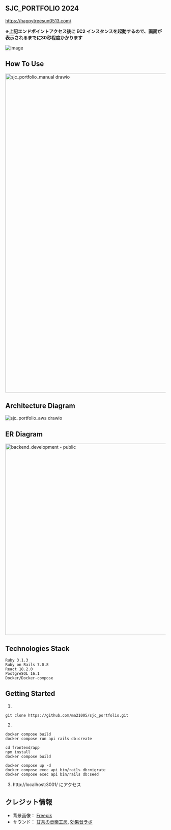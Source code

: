 ## SJC_PORTFOLIO 2024
https://happytreesun0513.com/

**※上記エンドポイントアクセス後に EC2 インスタンスを起動するので、画面が表示されるまでに30秒程度かかります**

![image](https://github.com/user-attachments/assets/7bc775de-dfc2-4821-bbb6-3cfe44072011)

## How To Use
<img src="https://github.com/user-attachments/assets/8634f3d1-b705-4359-92e6-8d5f85c9fd3b" width="1000" alt="sjc_portfolio_manual drawio">

## Architecture Diagram
![sjc_portfolio_aws drawio](https://github.com/user-attachments/assets/d7213a36-aba7-42d8-aab0-a5ade1ccb7b5)

## ER Diagram
<img src="https://github.com/user-attachments/assets/1b482ab7-9ba8-449d-b6b0-508ae8f7c3ac" width="600" alt="backend_development - public">

## Technologies Stack
```
Ruby 3.1.3
Ruby on Rails 7.0.8
React 18.2.0
PostgreSQL 16.1
Docker/Docker-compose
```


## Getting Started
1.
```
git clone https://github.com/ma21005/sjc_portfolio.git
```

2.
```
docker compose build
docker compose run api rails db:create

cd frontend/app
npm install
docker compose build

docker compose up -d
docker compose exec api bin/rails db:migrate
docker compose exec api bin/rails db:seed
```

3. http://localhost:3001/ にアクセス


## クレジット情報
- 背景画像： [Freepik](https://jp.freepik.com/free-photo/flat-lay-desk-arrangement-with-copy-space_13523365.htm#query=%E6%9C%BA%E3%81%AE%E4%B8%8A&position=2&from_view=keyword&track=ais&uuid=5d5dda67-b9ac-430f-a6fa-2c57dda79f84)
- サウンド： [甘茶の音楽工房](https://amachamusic.chagasi.com), [効果音ラボ](https://soundeffect-lab.info)
